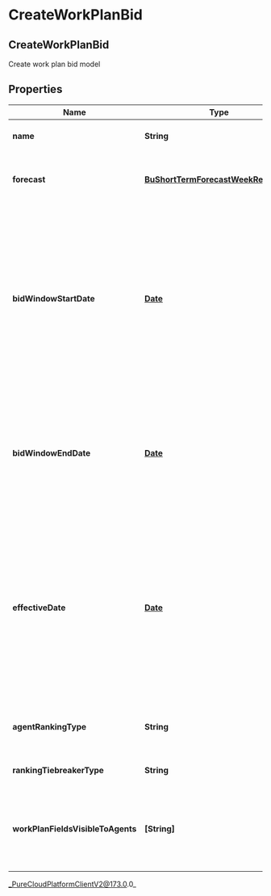 # CreateWorkPlanBid

## CreateWorkPlanBid
Create work plan bid model

## Properties

|Name | Type | Description | Notes|
|------------ | ------------- | ------------- | -------------|
| **name** | **String** | The name of the work plan bid | |
| **forecast** | [**BuShortTermForecastWeekReference**](BuShortTermForecastWeekReference) | The selected forecast in this work plan bid | [optional] |
| **bidWindowStartDate** | [**Date**](Date) | The bid start date where agents start participate in work plan bidding in yyyy-MM-dd format. Dates are represented as an ISO-8601 string. For example: yyyy-MM-dd | |
| **bidWindowEndDate** | [**Date**](Date) | The bid end date in yyyy-MM-dd format. Dates are represented as an ISO-8601 string. For example: yyyy-MM-dd | |
| **effectiveDate** | [**Date**](Date) | The date when agents will be assigned to the new work plan in yyyy-MM-dd format. Dates are represented as an ISO-8601 string. For example: yyyy-MM-dd | |
| **agentRankingType** | **String** | The type of agent ranking selected for this bid | |
| **rankingTiebreakerType** | **String** | Ranking tiebreaker to be used | |
| **workPlanFieldsVisibleToAgents** | **[String]** | The work plan fields visible to agents whenever work plan preferences are made | |



_PureCloudPlatformClientV2@173.0.0_
